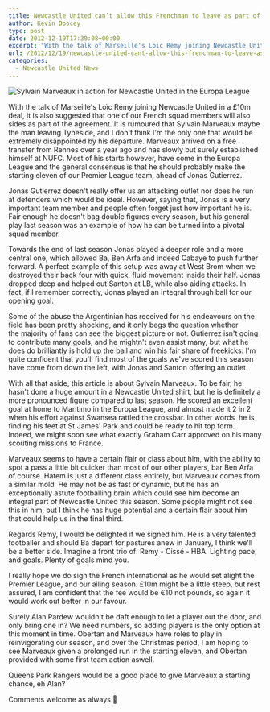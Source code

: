 ```yaml
---
title: Newcastle United can’t allow this Frenchman to leave as part of Remy deal
author: Kevin Doocey
type: post
date: 2012-12-19T17:30:08+00:00
excerpt: "With the talk of Marseille's Loïc Rémy joining Newcastle United in a £10m deal, it is also suggested that one of our French squad members will also sides as part of the agreement. It is rumoured that Sylvain Marveaux.."
url: /2012/12/19/newcastle-united-cant-allow-this-frenchman-to-leave-as-part-of-remy-deal/
categories:
  - Newcastle United News
---
```


![Sylvain Marveaux in action for Newcastle United in the Europa League](https://www.tynetime.com/wp-content/uploads/2012/12/Sylvain-Marveaux-Newcastle-United.jpg)

With the talk of Marseille's Loïc Rémy joining Newcastle United in a £10m deal, it is also suggested that one of our French squad members will also sides as part of the agreement. It is rumoured that Sylvain Marveaux maybe the man leaving Tyneside, and I don't think I'm the only one that would be extremely disappointed by his departure. Marveaux arrived on a free transfer from Rennes over a year ago and has slowly but surely established himself at NUFC. Most of his starts however, have come in the Europa League and the general consensus is that he  should probably make the starting eleven of our Premier League team, ahead of Jonas Gutierrez.

Jonas Gutierrez doesn't really offer us an attacking outlet nor does he run at defenders which would be ideal. However, saying that, Jonas is a very important team member and people often forget just how important he is. Fair enough he doesn't bag double figures every season, but his general play last season was an example of how he can be turned into a pivotal squad member.

Towards the end of last season Jonas played a deeper role and a more central one, which allowed Ba, Ben Arfa and indeed Cabaye to push further forward. A perfect example of this setup was away at West Brom when we destroyed their back four with quick, fluid movement inside their half. Jonas dropped deep and helped out Santon at LB, while also aiding attacks. In fact, if I remember correctly, Jonas played an integral through ball for our opening goal.

Some of the abuse the Argentinian has received for his endeavours on the field has been pretty shocking, and it only begs the question whether the majority of fans can see the biggest picture or not. Gutierrez isn't going to contribute many goals, and he mightn't even assist many, but what he does do brilliantly is hold up the ball and win his fair share of freekicks. I'm quite confident that you'll find most of the goals we've scored this season have come from down the left, with Jonas and Santon offering an outlet.

With all that aside, this article is about Sylvain Marveaux. To be fair, he hasn't done a huge amount in a Newcastle United shirt, but he is definitely a more pronounced figure compared to last season. He scored an excellent goal at home to Maritimo in the Europa League, and almost made it 2 in 2 when his effort against Swansea rattled the crossbar. In other words  he is finding his feet at St.James' Park and could be ready to hit top form. Indeed, we might soon see what exactly Graham Carr approved on his many scouting missions to France.

Marveaux seems to have a certain flair or class about him, with the ability to spot a pass a little bit quicker than most of our other players, bar Ben Arfa of course. Hatem is just a different class entirely, but Marveaux comes from a similar mold  He may not be as fast or dynamic, but he has an exceptionally astute footballing brain which could see him become an integral part of Newcastle United this season. Some people might not see this in him, but I think he has huge potential and a certain flair about him that could help us in the final third.

Regards Remy, I would be delighted if we signed him. He is a very talented footballer and should Ba depart for pastures anew in January, I think we'll be a better side. Imagine a front trio of: Remy - Cissé - HBA. Lighting pace, and goals. Plenty of goals mind you.

I really hope we do sign the French international as he would set alight the Premier League, and our ailing season. £10m might be a little steep, but rest assured, I am confident that the fee would be €10 not pounds, so again it would work out better in our favour.

Surely Alan Pardew wouldn't be daft enough to let a player out the door, and only bring one in? We need numbers, so adding players is the only option at this moment in time. Obertan and Marveaux have roles to play in reinvigorating our season, and over the Christmas period, I am hoping to see Marveaux given a prolonged run in the starting eleven, and Obertan provided with some first team action aswell.

Queens Park Rangers would be a good place to give Marveaux a starting chance, eh Alan?

Comments welcome as always 🙂
